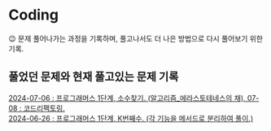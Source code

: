 # Coding 
:wink: 문제 풀어나가는 과정을 기록하며, 풀고나서도 더 나은 방법으로 다시 풀어보기 위한 기록.

## 풀었던 문제와 현재 풀고있는 문제 기록
<a href="https://github.com/SINHEESEOP/CodingTest/blob/master/%EC%86%8C%EC%88%98%EC%B0%BE%EA%B8%B0/%EC%86%8C%EC%88%98%EC%B0%BE%EA%B8%B0.java">2024-07-06 : 프로그래머스 1단계, 소수찾기. (알고리즘_에라스토테네스의 채), 07-08 : 코드리팩토링.</a><br>
<a href="https://github.com/SINHEESEOP/CodingTest/blob/master/k%EB%B2%88%EC%A7%B8%EC%88%98/K%EB%B2%88%EC%A7%B8%EC%88%98_%EC%A0%95%EB%8B%B5.java">2024-06-26 : 프로그래머스 1단계, K번째수. (각 기능을 메서드로 분리하여 풀이.) </a><br>
